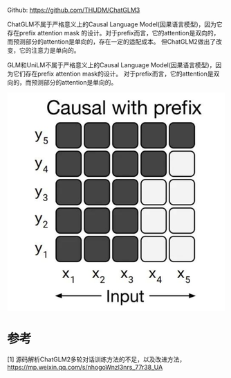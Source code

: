Github: https://github.com/THUDM/ChatGLM3

ChatGLM不属于严格意义上的Causal Language Model(因果语言模型)，因为它存在prefix attention mask
的设计。对于prefix而言，它的attention是双向的，而预测部分的attention是单向的，存在一定的适配成本。
但ChatGLM2做出了改变，它的注意力是单向的。

GLM和UniLM不属于严格意义上的Causal Language Model(因果语言模型)，因为它们存在prefix attention mask的设计。
对于prefix而言，它的attention是双向的，而预测部分的attention是单向的。

![](.02_ChatGLM_images/GLM的attention.png)

# 参考
[1] 源码解析ChatGLM2多轮对话训练方法的不足，以及改进方法，https://mp.weixin.qq.com/s/nhogoWnzl3nrs_77r38_UA
